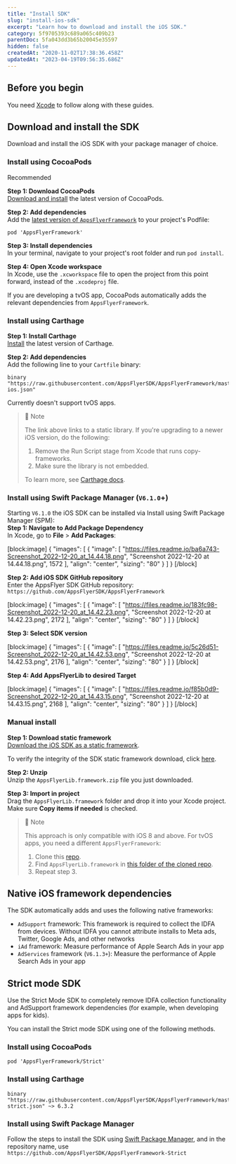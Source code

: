 ```yaml
---
title: "Install SDK"
slug: "install-ios-sdk"
excerpt: "Learn how to download and install the iOS SDK."
category: 5f9705393c689a065c409b23
parentDoc: 5fa043dd3b65b20045e35597
hidden: false
createdAt: "2020-11-02T17:38:36.458Z"
updatedAt: "2023-04-19T09:56:35.686Z"
---
```

## Before you begin

You need [Xcode](https://developer.apple.com/xcode/resources) to follow along with these guides.

## Download and install the SDK

Download and install the iOS SDK with your package manager of choice.

### Install using CocoaPods

<div><span class="annotation-recommended">Recommended</span></div>

**Step 1: Download CocoaPods**  
[Download and install](https://guides.cocoapods.org/using/getting-started.html#installation) the latest version of CocoaPods.

**Step 2: Add dependencies**  
Add the [latest version of `AppsFlyerFramework`](https://cocoapods.org/pods/AppsFlyerFramework) to your project's Podfile:

```Podfile
pod 'AppsFlyerFramework'
```



**Step 3: Install dependencies**  
In your terminal, navigate to your project's root folder and run `pod install`.

**Step 4: Open Xcode workspace**  
In Xcode, use the `.xcworkspace` file to open the project from this point forward, instead of the `.xcodeproj` file.

If you are developing a tvOS app, CocoaPods automatically adds the relevant dependencies from `AppsFlyerFramework`.

### Install using Carthage

**Step 1: Install Carthage**  
[Install](https://github.com/Carthage/Carthage#installing-carthage) the latest version of Carthage.

**Step 2: Add dependencies**  
Add the following line to your `Cartfile` binary:

```Cartfile
binary "https://raw.githubusercontent.com/AppsFlyerSDK/AppsFlyerFramework/master/Carthage/appsflyer-ios.json"
```



Currently doesn't support tvOS apps.

> 📘 Note
> 
> The link above links to a static library. If you're upgrading to a newer iOS version, do the following:
> 
> 1. Remove the Run Script stage from Xcode that runs copy-frameworks.
> 2. Make sure the library is not embedded.
> 
> To learn more, see [Carthage docs](https://github.com/Carthage/Carthage#build-static-frameworks-to-speed-up-your-apps-launch-times).

### Install using Swift Package Manager (`V6.1.0`+)

Starting `V6.1.0` the iOS SDK can be installed via Install using Swift Package Manager (SPM):  
**Step 1: Navigate to Add Package Dependency**  
In Xcode, go to **File** > **Add Packages**:

[block:image]
{
  "images": [
    {
      "image": [
        "https://files.readme.io/ba6a743-Screenshot_2022-12-20_at_14.44.18.png",
        "Screenshot 2022-12-20 at 14.44.18.png",
        1572
      ],
      "align": "center",
      "sizing": "80"
    }
  ]
}
[/block]



**Step 2: Add iOS SDK GitHub repository**  
Enter the AppsFlyer SDK GitHub repository:  
`https://github.com/AppsFlyerSDK/AppsFlyerFramework`

[block:image]
{
  "images": [
    {
      "image": [
        "https://files.readme.io/183fc98-Screenshot_2022-12-20_at_14.42.23.png",
        "Screenshot 2022-12-20 at 14.42.23.png",
        2172
      ],
      "align": "center",
      "sizing": "80"
    }
  ]
}
[/block]



**Step 3: Select SDK version** 

[block:image]
{
  "images": [
    {
      "image": [
        "https://files.readme.io/5c26d51-Screenshot_2022-12-20_at_14.42.53.png",
        "Screenshot 2022-12-20 at 14.42.53.png",
        2176
      ],
      "align": "center",
      "sizing": "80"
    }
  ]
}
[/block]



**Step 4: Add AppsFlyerLib to desired Target** 

[block:image]
{
  "images": [
    {
      "image": [
        "https://files.readme.io/f85b0d9-Screenshot_2022-12-20_at_14.43.15.png",
        "Screenshot 2022-12-20 at 14.43.15.png",
        2168
      ],
      "align": "center",
      "sizing": "80"
    }
  ]
}
[/block]



### Manual install

**Step 1: Download static framework**  
[Download the iOS SDK as a static framework](https://s3-eu-west-1.amazonaws.com/download.appsflyer.com/ios/AppsFlyerLib.framework.zip).

To verify the integrity of the SDK static framework download, click [here](https://support.appsflyer.com/hc/en-us/articles/115001224823#ios-sdk-checksums).

**Step 2: Unzip**  
Unzip the `AppsFlyerLib.framework.zip` file you just downloaded.

**Step 3: Import in project**  
Drag the `AppsFlyerLib.framework` folder and drop it into your Xcode project. Make sure **Copy items if needed** is checked.

> 📘 Note
> 
> This approach is only compatible with iOS 8 and above. For tvOS apps, you need a different `AppsFlyerFramework`:
> 
> 1. Clone this [repo](https://github.com/AppsFlyerSDK/AppsFlyerFramework).
> 2. Find `AppsFlyerLib.framework` in [this folder of the cloned repo](https://github.com/AppsFlyerSDK/AppsFlyerFramework/tree/master/tvOS).
> 3. Repeat step 3.

## Native iOS framework dependencies

The SDK automatically adds and uses the following native frameworks:

- `AdSupport` framework: This framework is required to collect the IDFA from devices. Without IDFA you cannot attribute installs to Meta ads, Twitter, Google Ads, and other networks
- `iAd` framework: Measure performance of Apple Search Ads in your app
- `AdServices` framework (`V6.1.3+`): Measure the performance of Apple Search Ads in your app

## Strict mode SDK

Use the Strict Mode SDK to completely remove IDFA collection functionality and AdSupport framework dependencies (for example, when developing apps for kids).

You can install the Strict mode SDK using one of the following methods.

### Install using CocoaPods

```podfile
pod 'AppsFlyerFramework/Strict'
```



### Install using Carthage

```Cartfile
binary "https://raw.githubusercontent.com/AppsFlyerSDK/AppsFlyerFramework/master/Carthage/appsflyer-strict.json" ~> 6.3.2
```



### Install using Swift Package Manager

Follow the steps to install the SDK using [Swift Package Manager](https://dev.appsflyer.com/hc/docs/install-ios-sdk#install-using-swift-package-manager-v610), and in the repository name, use `https://github.com/AppsFlyerSDK/AppsFlyerFramework-Strict`